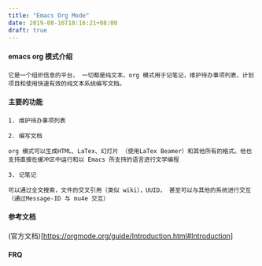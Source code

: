 ```yaml
---
title: "Emacs Org Mode"
date: 2019-08-16T18:16:21+08:00
draft: true
---
```


#### emacs org 模式介绍

	它是一个组织信息的平台， 一切都是纯文本，org 模式用于记笔记，维护待办事项列表，计划项目和使用快速有效的纯文本系统编写文档。

#### 主要的功能

	1. 维护待办事项列表

	2. 编写文档

	org 模式可以生成HTML、LaTex、幻灯片 （使用LaTex Beamer）和其他所有的格式。他也支持直接在缓冲区中运行和以 Emacs 所支持的语言进行文学编程

	3. 记笔记

	可以通过全文搜索，文件的交叉引用（类似 wiki），UUID， 甚至可以与其他的系统进行交互（通过Message-ID 与 mu4e 交互）


#### 参考文档

 (官方文档)[https://orgmode.org/guide/Introduction.html#Introduction]


#### FRQ
